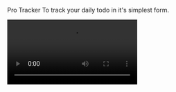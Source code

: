Pro Tracker To track your daily todo in it's simplest form.

<div>
    <video  style="max-width:300px;" autoplay>
      <source src="/screencast.mp4" type="video/mp4">
    </video>
</div>
